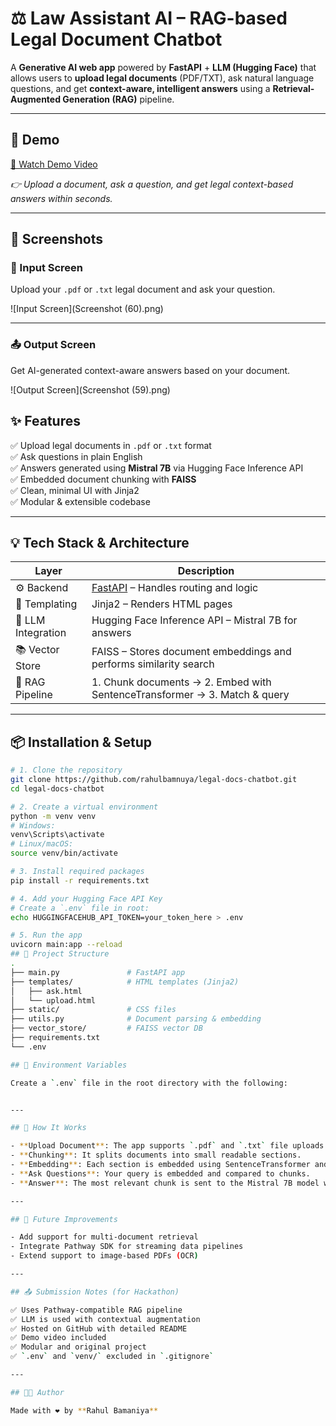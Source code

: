 # ⚖️ Law Assistant AI – RAG-based Legal Document Chatbot

A **Generative AI web app** powered by **FastAPI** + **LLM (Hugging Face)** that allows users to **upload legal documents** (PDF/TXT), ask natural language questions, and get **context-aware, intelligent answers** using a **Retrieval-Augmented Generation (RAG)** pipeline.

---

## 🎥 Demo

[🔗 Watch Demo Video](https://your-demo-video-link.com)  

*👉 Upload a document, ask a question, and get legal context-based answers within seconds.*

---
## 📸 Screenshots

### 📝 Input Screen
Upload your `.pdf` or `.txt` legal document and ask your question.

![Input Screen](Screenshot (60).png)

---

### 📤 Output Screen
Get AI-generated context-aware answers based on your document.

![Output Screen](Screenshot (59).png)

## ✨ Features

✅ Upload legal documents in `.pdf` or `.txt` format  
✅ Ask questions in plain English  
✅ Answers generated using **Mistral 7B** via Hugging Face Inference API  
✅ Embedded document chunking with **FAISS**  
✅ Clean, minimal UI with Jinja2  
✅ Modular & extensible codebase  

---

## 💡 Tech Stack & Architecture

| Layer                | Description                                                                 |
|---------------------|-----------------------------------------------------------------------------|
| ⚙️ Backend           | [FastAPI](https://fastapi.tiangolo.com/) – Handles routing and logic       |
| 📄 Templating        | Jinja2 – Renders HTML pages                                                 |
| 🧠 LLM Integration   | Hugging Face Inference API – Mistral 7B for answers                         |
| 📚 Vector Store      | FAISS – Stores document embeddings and performs similarity search           |
| 🧾 RAG Pipeline      | 1. Chunk documents → 2. Embed with SentenceTransformer → 3. Match & query    |

---

## 📦 Installation & Setup

```bash
# 1. Clone the repository
git clone https://github.com/rahulbamnuya/legal-docs-chatbot.git
cd legal-docs-chatbot

# 2. Create a virtual environment
python -m venv venv
# Windows:
venv\Scripts\activate
# Linux/macOS:
source venv/bin/activate

# 3. Install required packages
pip install -r requirements.txt

# 4. Add your Hugging Face API Key
# Create a `.env` file in root:
echo HUGGINGFACEHUB_API_TOKEN=your_token_here > .env

# 5. Run the app
uvicorn main:app --reload
## 📁 Project Structure
.
├── main.py               # FastAPI app
├── templates/            # HTML templates (Jinja2)
│   ├── ask.html
│   └── upload.html
├── static/               # CSS files
├── utils.py              # Document parsing & embedding
├── vector_store/         # FAISS vector DB
├── requirements.txt
└── .env

## 🔐 Environment Variables

Create a `.env` file in the root directory with the following:


---

## 🧪 How It Works

- **Upload Document**: The app supports `.pdf` and `.txt` file uploads.
- **Chunking**: It splits documents into small readable sections.
- **Embedding**: Each section is embedded using SentenceTransformer and stored in FAISS.
- **Ask Questions**: Your query is embedded and compared to chunks.
- **Answer**: The most relevant chunk is sent to the Mistral 7B model with your question using the RAG strategy.

---

## 🧠 Future Improvements

- Add support for multi-document retrieval  
- Integrate Pathway SDK for streaming data pipelines  
- Extend support to image-based PDFs (OCR)  

---

## 📤 Submission Notes (for Hackathon)

✅ Uses Pathway-compatible RAG pipeline  
✅ LLM is used with contextual augmentation  
✅ Hosted on GitHub with detailed README  
✅ Demo video included  
✅ Modular and original project  
✅ `.env` and `venv/` excluded in `.gitignore`  

---

## 👨‍💻 Author

Made with ❤️ by **Rahul Bamaniya**
